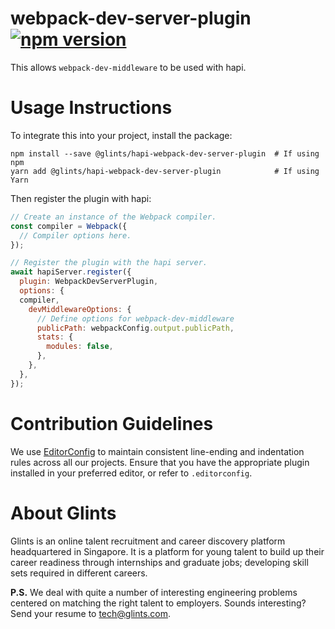 # webpack-dev-server-plugin [![npm version](https://badge.fury.io/js/%40glints%2Feslint-config.svg)](https://badge.fury.io/js/%40glints%2Fhapi-webpack-dev-server-plugin)

This allows `webpack-dev-middleware` to be used with hapi.

# Usage Instructions

To integrate this into your project, install the package:

```
npm install --save @glints/hapi-webpack-dev-server-plugin  # If using npm
yarn add @glints/hapi-webpack-dev-server-plugin            # If using Yarn
```

Then register the plugin with hapi:

```js
// Create an instance of the Webpack compiler.
const compiler = Webpack({
  // Compiler options here.
});

// Register the plugin with the hapi server.
await hapiServer.register({
  plugin: WebpackDevServerPlugin,
  options: {
  compiler,
    devMiddlewareOptions: {
      // Define options for webpack-dev-middleware
      publicPath: webpackConfig.output.publicPath,
      stats: {
        modules: false,
      },
    },
  },
});
```

# Contribution Guidelines

We use [EditorConfig](https://editorconfig.org) to maintain consistent line-ending and indentation rules across all our projects. Ensure that you have the appropriate plugin installed in your preferred editor, or refer to `.editorconfig`.

# About Glints

Glints is an online talent recruitment and career discovery platform headquartered in Singapore. It is a platform for young talent to build up their career readiness through internships and graduate jobs; developing skill sets required in different careers.

**P.S.** We deal with quite a number of interesting engineering problems centered on matching the right talent to employers. Sounds interesting? Send your resume to tech@glints.com.

